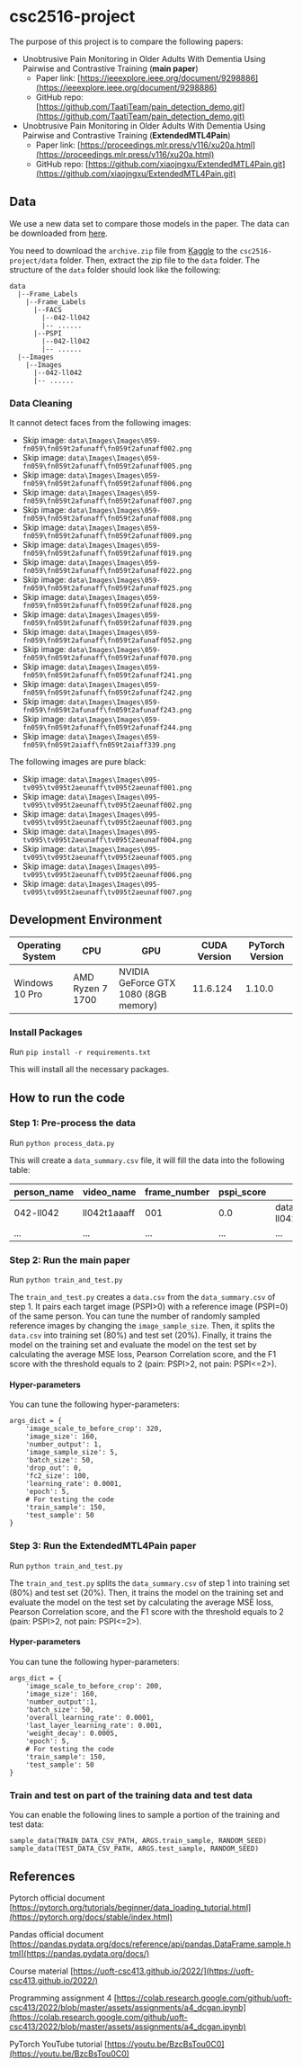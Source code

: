 # csc2516-project

The purpose of this project is to compare the following papers:

- Unobtrusive Pain Monitoring in Older Adults With Dementia Using Pairwise and Contrastive Training (**main paper**)
  - Paper link: [https://ieeexplore.ieee.org/document/9298886](https://ieeexplore.ieee.org/document/9298886)
  - GitHub repo: [https://github.com/TaatiTeam/pain_detection_demo.git](https://github.com/TaatiTeam/pain_detection_demo.git)
- Unobtrusive Pain Monitoring in Older Adults With Dementia Using Pairwise and Contrastive Training (**ExtendedMTL4Pain**)
  - Paper link: [https://proceedings.mlr.press/v116/xu20a.html](https://proceedings.mlr.press/v116/xu20a.html)
  - GitHub repo: [https://github.com/xiaojngxu/ExtendedMTL4Pain.git](https://github.com/xiaojngxu/ExtendedMTL4Pain.git)

## Data 

We use a new data set to compare those models in the paper. The data can be downloaded from [here](https://www.kaggle.com/datasets/coder98/emotionpain).

You need to download the `archive.zip` file from [Kaggle](https://www.kaggle.com/datasets/coder98/emotionpain) to the `csc2516-project/data` folder. Then, extract the zip file to the `data` folder. The structure of the `data` folder should look like the following:

```
data
  |--Frame_Labels
    |--Frame_Labels
      |--FACS
        |--042-ll042
        |-- ......
      |--PSPI
        |--042-ll042
        |-- ......
  |--Images
    |--Images
      |--042-ll042
      |-- ......
```

### Data Cleaning 

It cannot detect faces from the following images:

- Skip image: `data\Images\Images\059-fn059\fn059t2afunaff\fn059t2afunaff002.png`
- Skip image: `data\Images\Images\059-fn059\fn059t2afunaff\fn059t2afunaff005.png`
- Skip image: `data\Images\Images\059-fn059\fn059t2afunaff\fn059t2afunaff006.png`
- Skip image: `data\Images\Images\059-fn059\fn059t2afunaff\fn059t2afunaff007.png`
- Skip image: `data\Images\Images\059-fn059\fn059t2afunaff\fn059t2afunaff008.png`
- Skip image: `data\Images\Images\059-fn059\fn059t2afunaff\fn059t2afunaff009.png`
- Skip image: `data\Images\Images\059-fn059\fn059t2afunaff\fn059t2afunaff019.png`
- Skip image: `data\Images\Images\059-fn059\fn059t2afunaff\fn059t2afunaff022.png`
- Skip image: `data\Images\Images\059-fn059\fn059t2afunaff\fn059t2afunaff025.png`
- Skip image: `data\Images\Images\059-fn059\fn059t2afunaff\fn059t2afunaff028.png`
- Skip image: `data\Images\Images\059-fn059\fn059t2afunaff\fn059t2afunaff039.png`
- Skip image: `data\Images\Images\059-fn059\fn059t2afunaff\fn059t2afunaff052.png`
- Skip image: `data\Images\Images\059-fn059\fn059t2afunaff\fn059t2afunaff070.png`
- Skip image: `data\Images\Images\059-fn059\fn059t2afunaff\fn059t2afunaff241.png`
- Skip image: `data\Images\Images\059-fn059\fn059t2afunaff\fn059t2afunaff242.png`
- Skip image: `data\Images\Images\059-fn059\fn059t2afunaff\fn059t2afunaff243.png`
- Skip image: `data\Images\Images\059-fn059\fn059t2afunaff\fn059t2afunaff244.png`
- Skip image: `data\Images\Images\059-fn059\fn059t2aiaff\fn059t2aiaff339.png`

The following images are pure black:

  - Skip image: `data\Images\Images\095-tv095\tv095t2aeunaff\tv095t2aeunaff001.png`
  - Skip image: `data\Images\Images\095-tv095\tv095t2aeunaff\tv095t2aeunaff002.png`
  - Skip image: `data\Images\Images\095-tv095\tv095t2aeunaff\tv095t2aeunaff003.png`
  - Skip image: `data\Images\Images\095-tv095\tv095t2aeunaff\tv095t2aeunaff004.png`
  - Skip image: `data\Images\Images\095-tv095\tv095t2aeunaff\tv095t2aeunaff005.png`
  - Skip image: `data\Images\Images\095-tv095\tv095t2aeunaff\tv095t2aeunaff006.png`
  - Skip image: `data\Images\Images\095-tv095\tv095t2aeunaff\tv095t2aeunaff007.png`

## Development Environment

| Operating System | CPU              | GPU                                  | CUDA Version | PyTorch Version |
| ---------------- | ---------------- | ------------------------------------ | ------------ | --------------- |
| Windows 10 Pro   | AMD Ryzen 7 1700 | NVIDIA GeForce GTX 1080 (8GB memory) | 11.6.124     | 1.10.0          |

### Install Packages

Run `pip install -r requirements.txt`

This will install all the necessary packages.

## How to run the code

### Step 1: Pre-process the data

Run `python process_data.py`

This will create a `data_summary.csv` file, it will fill the data into the following table:

| person_name | video_name   | frame_number | pspi_score | image_path                                                    |
| ----------- | ------------ | ------------ | ---------- | ------------------------------------------------------------- |
| 042-ll042   | ll042t1aaaff | 001          | 0.0        | data\Images\Images\042-ll042\ll042t1aaaff\ll042t1aaaff001.png |
| ...         | ...          | ...          | ...        | ...                                                           |

### Step 2: Run the main paper

Run `python train_and_test.py`

The `train_and_test.py` creates a `data.csv` from the `data_summary.csv` of step 1. It pairs each target image (PSPI>0) with a reference image (PSPI=0) of the same person. You can tune the number of randomly sampled reference images by changing the `image_sample_size`. Then, it splits the `data.csv` into training set (80%) and test set (20%). Finally, it trains the model on the training set and evaluate the model on the test set by calculating the average MSE loss, Pearson Correlation score, and the F1 score with the threshold equals to 2 (pain: PSPI>2, not pain: PSPI<=2>).

#### Hyper-parameters

You can tune the following hyper-parameters:

```
args_dict = {
    'image_scale_to_before_crop': 320,
    'image_size': 160,
    'number_output': 1,
    'image_sample_size': 5,
    'batch_size': 50,  
    'drop_out': 0,
    'fc2_size': 100,
    'learning_rate': 0.0001,
    'epoch': 5,
    # For testing the code
    'train_sample': 150,
    'test_sample': 50
}
```

### Step 3: Run the ExtendedMTL4Pain paper

Run `python train_and_test.py`

The `train_and_test.py` splits the `data_summary.csv` of step 1 into training set (80%) and test set (20%). Then, it trains the model on the training set and evaluate the model on the test set by calculating the average MSE loss, Pearson Correlation score, and the F1 score with the threshold equals to 2 (pain: PSPI>2, not pain: PSPI<=2>).

#### Hyper-parameters

You can tune the following hyper-parameters:

```
args_dict = {
    'image_scale_to_before_crop': 200,
    'image_size': 160,
    'number_output':1,
    'batch_size': 50,  
    'overall_learning_rate': 0.0001,
    'last_layer_learning_rate': 0.001,
    'weight_decay': 0.0005,
    'epoch': 5,
    # For testing the code
    'train_sample': 150,
    'test_sample': 50
}
```

### Train and test on part of the training data and test data

You can enable the following lines to sample a portion of the training and test data:

```
sample_data(TRAIN_DATA_CSV_PATH, ARGS.train_sample, RANDOM_SEED)
sample_data(TEST_DATA_CSV_PATH, ARGS.test_sample, RANDOM_SEED)
```

## References

Pytorch official document
[https://pytorch.org/tutorials/beginner/data_loading_tutorial.html](https://pytorch.org/docs/stable/index.html)

Pandas official document
[https://pandas.pydata.org/docs/reference/api/pandas.DataFrame.sample.html](https://pandas.pydata.org/docs/)

Course material 
[https://uoft-csc413.github.io/2022/](https://uoft-csc413.github.io/2022/)

Programming assignment 4
[https://colab.research.google.com/github/uoft-csc413/2022/blob/master/assets/assignments/a4_dcgan.ipynb](https://colab.research.google.com/github/uoft-csc413/2022/blob/master/assets/assignments/a4_dcgan.ipynb)

PyTorch YouTube tutorial 
[https://youtu.be/BzcBsTou0C0](https://youtu.be/BzcBsTou0C0)
